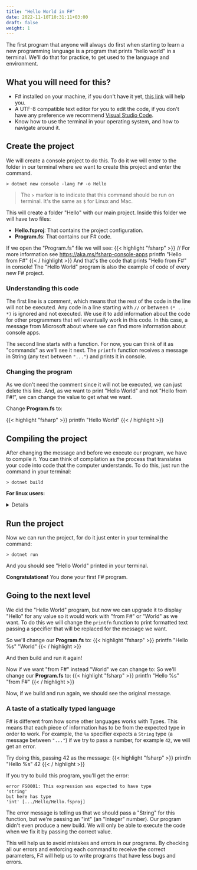 ```yaml
---
title: "Hello World in F#"
date: 2022-11-10T10:31:11+03:00
draft: false
weight: 1
---
```


The first program that anyone will always do first when starting to learn a new programming language is a program that prints "hello world" in a terminal. We'll do that for practice, to get used to the language and environment.

## What you will need for this?

- F# installed on your machine, if you don't have it yet, [this link](https://learn.microsoft.com/en-us/dotnet/core/install/) will help you.
- A UTF-8 compatible text editor for you to edit the code, if you don't have any preference we recommend [Visual Studio Code](https://code.visualstudio.com/download).
- Know how to use the terminal in your operating system, and how to navigate around it.

## Create the project

We will create a console project to do this. To do it we will enter to the folder in our terminal where we want to create this project and enter the command.

```
> dotnet new console -lang F# -o Hello
```

> The `>` marker is to indicate that this command should be run on terminal. It's the same as `$` for Linux and Mac. 

This will create a folder "Hello" with our main project. Inside this folder we will have two files:
- **Hello.fsproj**: That contains the project configuration.
- **Program.fs**: That contains our F# code.

If we open the "Program.fs" file we will see:
{{< highlight "fsharp" >}}
// For more information see https://aka.ms/fsharp-console-apps
printfn "Hello from F#"
{{< / highlight >}}
And that's the code that prints "Hello from F#" in console! The "Hello World" program is also the example of code of every new F# project.

### Understanding this code

The first line is a comment, which means that the rest of the code in the line will not be executed. Any code in a line starting with  `//` or between `(* ... *)` is ignored and not executed. We use it to add information about the code for other programmers that will eventually work in this code. In this case, a message from Microsoft about where we can find more information about console apps.

The second line starts with a function. For now, you can think of it as "commands" as we'll see it next. The `printfn` function receives a message in String (any text between `"..."`) and prints it in console.

### Changing the program

As we don't need the comment since it will not be executed, we can just delete this line. And, as we want to print "Hello World" and not "Hello from F#!", we can change the value to get what we want.

Change **Program.fs** to:

{{< highlight "fsharp" >}}
printfn "Hello World"
{{< / highlight >}}


## Compiling the project

After changing the message and before we execute our program, we have to compile it. You can think of compilation as the process that translates your code into code that the computer understands. To do this, just run the command in your terminal:
```
> dotnet build
```
**For linux users:**
<details>
Add to your .bashrc the flag `export DOTNET_SYSTEM_GLOBALIZATION_INVARIANT=1` in case of some error at build process.
</details>

## Run the project

Now we can run the project, for do it just enter in your terminal the command:
```
> dotnet run
```

And you should see "Hello World" printed in your terminal.

**Congratulations!** You done your first F# program.

## Going to the next level

We did the "Hello World" program, but now we can upgrade it to display "Hello" for any value so it would work with "from F#" or "World" as we want. To do this we will change the `printfn` function to print formatted text passing a specifier that will be replaced for the message we want.

So we'll change our **Program.fs** to:
{{< highlight "fsharp" >}}
printfn "Hello %s" "World"
{{< / highlight >}}

And then build and run it again!

Now if we want "from F#" instead "World" we can change to:
So we'll change our **Program.fs** to:
{{< highlight "fsharp" >}}
printfn "Hello %s" "from F#"
{{< / highlight >}}


Now, if we build and run again, we should see the original message.

### A taste of a statically typed language

F# is different from how some other languages works with Types. This means that each piece of information has to be from the expected type in order to work. For example, the `%s` specifier expects a `String` type (a message between `"..."`) if we try to pass a number, for example `42`, we will get an error.

Try doing this, passing 42 as the message:
{{< highlight "fsharp" >}}
printfn "Hello %s" 42
{{< / highlight >}}


If you try to build this program, you'll get the error:
 ```
 error FS0001: This expression was expected to have type    
 'string'    
 but here has type    
 'int' [.../Hello/Hello.fsproj]
```

The error message is telling us that we should pass a "String" for this function, but we're passing an "int" (an "Integer" number). Our program didn't even produce a new build. We will only be able to execute the code when we fix it by passing the correct value.

This will help us to avoid mistakes and errors in our programs. By checking all our errors and enforcing each command to receive the correct parameters, F# will help us to write programs that have less bugs and errors.
